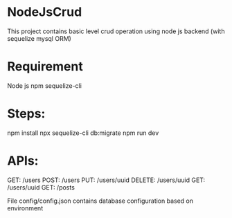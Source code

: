 # NodeJsCrud
This project contains basic level crud operation using node js backend (with sequelize mysql ORM)

# Requirement
Node js 
npm
sequelize-cli
# Steps:
npm install
npx sequelize-cli db:migrate
npm run dev

# APIs:
GET: /users
POST: /users
PUT: /users/uuid 
DELETE: /users/uuid
GET: /users/uuid
GET: /posts


File config/config.json contains database configuration based on environment
